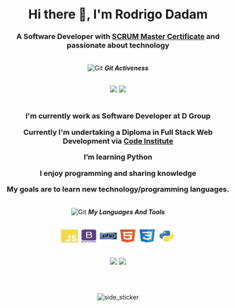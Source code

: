 ## <h1 align="center">Hi there 👋, I'm Rodrigo Dadam </h1>
### <h3 align="center">A Software Developer with [SCRUM Master Certificate](https://www.credly.com/badges/9f29f9a5-1371-424b-8451-4cecca9cb1f3/linked_in) and passionate about technology</h3>

<br>

<div align="center">
<img src="https://media.giphy.com/media/W5eoZHPpUx9sapR0eu/giphy.gif" width="30px" alt="Git"/>&nbsp;<i><b>Git Activeness</b></i></p>
</div>

<br>

<div align="center">
  <img height="180em" src="https://github-readme-stats.vercel.app/api?username=rodrigodadam&show_icons=true&theme=dracula&include_all_commits=true&count_private=true"/>
  <img height="180em" src="https://github-readme-stats.vercel.app/api/top-langs/?username=rodrigodadam&layout=compact&langs_count=7&theme=dracula"/>
</div>

<br>

<div align="center">
<h3>
I'm currently work as Software Developer at D Group 

Currently I'm undertaking a Diploma in Full Stack Web Development via [Code Institute](https://codeinstitute.net/)

I’m learning **Python**

I enjoy programming and sharing knowledge

My goals are to learn new technology/programming languages.
</h3>
</div>

<br>

<div align="center">
 <img src="https://media.giphy.com/media/W5eoZHPpUx9sapR0eu/giphy.gif" width="30px" alt="Git"/>&nbsp;<i><b>My Languages And Tools</b></i></p>

<br>

<img alt="js" height="30" width="40" src="https://raw.githubusercontent.com/devicons/devicon/master/icons/javascript/javascript-plain.svg">
<img alt="bootstrap" height="30" width="40" src="https://raw.githubusercontent.com/devicons/devicon/master/icons/bootstrap/bootstrap-plain-wordmark.svg"/>
<img alt="php" height="30" width="40" src="https://raw.githubusercontent.com/devicons/devicon/master/icons/php/php-original.svg">
<img alt="HTML" height="30" width="40" src="https://raw.githubusercontent.com/devicons/devicon/master/icons/html5/html5-original.svg">
<img alt="CSS" height="30" width="40" src="https://raw.githubusercontent.com/devicons/devicon/master/icons/css3/css3-original.svg">
<img alt="Python" height="30" width="40" src="https://raw.githubusercontent.com/devicons/devicon/master/icons/python/python-original.svg">

</div>

<br>

<div align="center"> 

<a href = "mailto:rodrigodadam@gmail.com"><img src="https://img.shields.io/badge/-Gmail-%23333?style=for-the-badge&logo=gmail&logoColor=white" target="_blank"></a>
<a href="https://www.linkedin.com/in/rodrigodadam" target="_blank"><img src="https://img.shields.io/badge/-LinkedIn-%230077B5?style=for-the-badge&logo=linkedin&logoColor=white" target="_blank"></a> 
 
</div>

<br><br>

<div align="center"> 
<img width=300px height=300px alt="side_sticker" src="https://media.giphy.com/media/TEnXkcsHrP4YedChhA/giphy.gif" /><br/><br/>
</div>